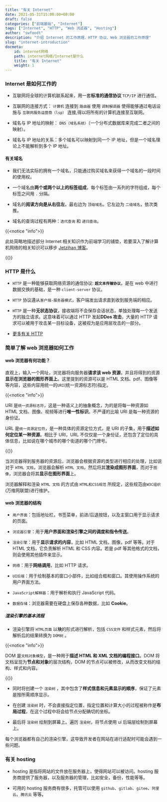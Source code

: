 ```yaml
---
title: "有关 Internet"
date: 2021-05-31T15:00:00+08:00
draft: false
categories: ["前端基础", "Internet"]
tags: ["Internet", "HTTP", "Web 浏览器", "Hosting"]
author: "swfoodt"
description: "介绍 Internet 的工作原理、HTTP 协议、Web 浏览器的工作原理"
slug: "internet-introduction"
docmeta:
    id: internet网络
    path: internet网络/Internet是什么
    title: "有关 Internet"
    weight: 1
---
```


### Internet 是如何工作的

- 互联网将全球的计算机联系起来，用一套**标准的通信协议** `TCP/IP` 进行通信。

- 互联网的连接方式： `计算机` 连接到 `路由器` 使用 `调制解调器` 使得能够通过电话设施与 `互联网服务运营商（lsp）` 连接,得以将所有的计算机连接至互联网。

- 域名与 IP 地址的映射： `DNS（域名系统）`（一个分布式数据库来完成二者之间的映射）。

- 域名与 IP 地址的关系：多个域名可以映射到同一个 IP 地址，但是一个域名理论上不能解析到多个 IP 地址。

#### 有关域名

- 我们无法实际的拥有一个域名，只能通过购买域名来获得一个域名的一段时间的使用权。

- 一个域名由**两个或两个以上的标签组成**，每个标签由一系列的字符组成，每个标签之间用 `.` 分隔。

- 域名的**阅读方向是从右往左**，最右边为 `顶级域名`。它左边为 `二级域名`，依次类推。

- 域名的查询过程有两种：`迭代查询` 和 `递归查询`。

{{<notice "info">}}

此处简略地描述部分 Internet 相关知识作为前端学习的铺垫，若要深入了解计算机网络的相关知识可以移步 [Jetzihan 博客](https://jetzihan.netlify.app/docs/category/%E8%AE%A1%E7%AE%97%E6%9C%BA%E7%BD%91%E7%BB%9C)。

{{</notice>}}

### HTTP 是什么

- `HTTP` 是一种能够获取网络资源的通信协议: **`超文本传输协议`**，是在 web 中进行数据交换的基础，是一种 `client-server` 协议。

- `HTTP` 协议遵从`客户端-服务器模式`，客户端发出请求直到收到服务端的相应。

- `HTTP` 是一种**无状态协议**，接收端将不会保存会话状态，单独处理每一个发送方的独立请求。这意味着可以通过 HTTP 发起**DDos 攻击**，大量的 HTTP 请求可以被用于攻击某一目标设备，这被视为是应用层攻击的一部分。

- [更多有关 HTTP](https://www.cloudflare.com/zh-cn/learning/ddos/glossary/hypertext-transfer-protocol-http/)

### 简单了解 web 浏览器如何工作

#### web 浏览器有何功能？

直观上，输入一个网址，浏览器将向服务器**请求该 web 资源**，并且将得到的资源**显示在浏览器的图形界面上**。这里提到的资源可以是 HTML 文档、pdf、图像等等内容，这些内容用统一的`URI`(统一资源标志符)指定。

{{<notice "info">}}

URI 是`统一资源标志符`，这是一种语义上的抽象概念，为的是将每一种资源如 HTML 文档、图像、视频等进行**唯一性标识**。不严谨的比喻 URI 是每一种资源的身份证。

URL 是`统一资源定位符`，是一种具体的资源定位方式，是 URI 的子集，用于**描述如何定位某一种资源**。相比于 URI，URL 不仅仅是一个身份证，还包含了定位的具体信息，比如说在哪个城市的哪个街道的哪个门牌号。

{{</notice>}}

当浏览器得到服务器的资源后，浏览器会根据资源的类型进行相应的处理，比如说对于 `HTML 文档`，浏览器会解析 `HTML 文档`，然后将其**渲染成图形界面**，而对于`图像`，浏览器会将其**显示在图形界面**上。

浏览器解释和渲染 `HTML 文档` 的方式由 `HTML和CSS规范` 所规定，这些规范由`W3C组织`(万维网联盟)进行维护。

#### web 浏览器的结构

- `用户界面`：包括地址栏，书签菜单，前进/后退按钮，以及主窗口用于显示请求的页面。

- `浏览器引擎`：用于**用户界面和渲染引擎之间的调度和指令传送**。

- `渲染引擎`：用于**显示请求的内容**，比如 HTML 文档，图像，pdf 等等。对于 HTML 文档，它负责解析 HTML 和 CSS 内容。若是 pdf 等其他格式的文档，则会使用其他插件来显示。

- `网络`：用于**网络调用**，比如 HTTP 请求。

- `UI后端`：用于绘制基本的窗口小部件，比如组合框和窗口。其使用操作系统的用户界面方法。

- `JavaScript解释器`：用于解析和执行 JavaScript 代码。

- `数据存储`：浏览器需要在硬盘上保存各种数据，比如 **Cookie**。

##### 渲染引擎的基本流程

- 渲染引擎将 `HTML页面` 以**块**的形式进行解析，包括 `CSS文件` 和样式元素，然后将解析后的结果转换为 `DOM树` 。

{{<notice "info">}}

DOM 是`文档对象模型`，是一种用于**描述 HTML 和 XML 文档的编程接口**。DOM 将文档呈现为**节点和对象**的层次结构，DOM 的节点可以被修改，从而改变文档的结构、样式和内容。

{{</notice>}}

- 同时将创建一个 `渲染树` ，其中包含了**样式信息和元素显示的顺序**，保证了元素是按所需顺序显示。

- 在创建 `渲染树` 时，不会直接指定位置，指定位置和计算大小的过程被称作是**布局过程**，在这个过程中将会给节点分配确切的坐标。

- 最后将 `渲染树` 绘制到屏幕上。遍历 `渲染树`，将节点使用 ui 后端层绘制到屏幕上。

每个浏览器都有自己的渲染引擎，这导致开发者在网站在进行适配时可能会遇到一些问题。

### 有关 hosting

- hosting 是指将网站的文件放在服务器上，使得网站可以被访问。hosting 服务商提供了服务器，以及服务器的管理，比如安全，备份，性能等等。

- 可用的 hosting 服务商有很多，托管可以使用 `github`、`gitlab`、`gitee`、`阿里云`、`腾讯云` 等等。
